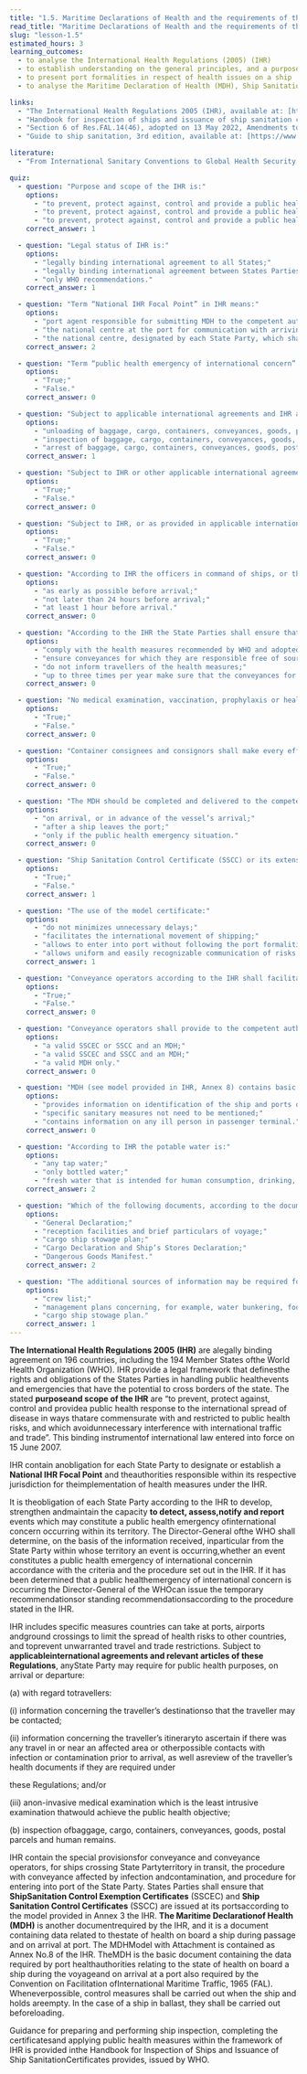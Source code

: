 ```yaml
---
title: "1.5. Maritime Declarations of Health and the requirements of the International Health Regulations"
read_title: "Maritime Declarations of Health and the requirements of the International Health Regulations"
slug: "lesson-1.5"
estimated_hours: 3
learning_outcomes:
  - to analyse the International Health Regulations (2005) (IHR)
  - to establish understanding on the general principles, and a purpose and scope of IHR
  - to present port formalities in respect of health issues on a ship
  - to analyse the Maritime Declaration of Health (MDH), Ship Sanitation Control Exemption Certificates (SSCEC) and Ship Sanitation Control Certificates (SSCC)

links:
  - "The International Health Regulations 2005 (IHR), available at: [https://www.who.int/publications/i/item/9789241580410](https://www.who.int/publications/i/item/9789241580410)"
  - "Handbook for inspection of ships and issuance of ship sanitation certificates, available at: [https://www.who.int/publications/i/item/9789241548199](https://www.who.int/publications/i/item/9789241548199)"
  - "Section 6 of Res.FAL.14(46), adopted on 13 May 2022, Amendments to the Annex to the Convention on Facilitation of International Maritime Traffic, 1965, available at: [https://wwwcdn.imo.org/localresources/en/KnowledgeCentre/IndexofIMOResolutions/FALDocuments/FAL.14(46).pdf](https://wwwcdn.imo.org/localresources/en/KnowledgeCentre/IndexofIMOResolutions/FALDocuments/FAL.14(46).pdf)"
  - "Guide to ship sanitation, 3rd edition, available at: [https://www.who.int/publications/i/item/9789241546690](https://www.who.int/publications/i/item/9789241546690)"

literature:
  - "From International Sanitary Conventions to Global Health Security: The New International Health Regulations, available at:[https://academic.oup.com/chinesejil/article/4/2/325/490058](https://academic.oup.com/chinesejil/article/4/2/325/490058)"

quiz:
  - question: "Purpose and scope of the IHR is:"
    options:
      - "to prevent, protect against, control and provide a public health response to the domestic spread of disease in ways that are commensurate with and restricted to public health risks, and which avoid unnecessary interference with domestic traffic and trade;"
      - "to prevent, protect against, control and provide a public health response to the international spread of disease in ways that are commensurate with and restricted to public health risks, and which avoid unnecessary interference with international traffic and trade."
      - "to prevent, protect against, control and provide a public health response to the domestic spread of disease in ways that are commensurate with and restricted to public health risks, and which avoid unnecessary interference with domestic traffic and trade according to national law only."
    correct_answer: 1

  - question: "Legal status of IHR is:"
    options:
      - "legally binding international agreement to all States;"
      - "legally binding international agreement between States Parties to the IHR;"
      - "only WHO recommendations."
    correct_answer: 1

  - question: "Term “National IHR Focal Point” in IHR means:"
    options:
      - "port agent responsible for submitting MDH to the competent authorities;"
      - "the national centre at the port for communication with arriving vessel in the port;"
      - "the national centre, designated by each State Party, which shall be accessible at all times for communications with WHO IHR Contact Points."
    correct_answer: 2

  - question: "Term “public health emergency of international concern” in IHR means an extraordinary event which is determined to constitute a public health risk to other States through the international spread of disease and to potentially require a coordinated international response:"
    options:
      - "True;"
      - "False."
    correct_answer: 0

  - question: "Subject to applicable international agreements and IHR a State Party may require for public health purposes, on arrival or departure:"
    options:
      - "unloading of baggage, cargo, containers, conveyances, goods, postal parcels and human remains in separate terminal in its port;"
      - "inspection of baggage, cargo, containers, conveyances, goods, postal parcels and human remains;"
      - "arrest of baggage, cargo, containers, conveyances, goods, postal parcels and human remains."
    correct_answer: 1

  - question: "Subject to IHR or other applicable international agreement a ship shall not be prevented for public health reasons from calling at any point of entry. However, if the port is not equipped for applying health measures under IHR, the ship may be ordered to proceed at its own risk to the nearest suitable PORT available to it, unless the ship or aircraft has an operational problem which would make this diversion unsafe:"
    options:
      - "True;"
      - "False."
    correct_answer: 0

  - question: "Subject to IHR, or as provided in applicable international agreements, ships shall not be refused free pratique (permission for a ship to enter a port, embark or disembark, discharge or load cargo or stores) by States Parties for public health reasons. In particular, they shall not be prevented from embarking or disembarking; discharging or loading cargo or stores; or taking on fuel, water, food and supplies:"
    options:
      - "True;"
      - "False."
    correct_answer: 0

  - question: "According to IHR the officers in command of ships, or their agents, shall make known to the port control at the port of destination any cases of illness indicative of a disease of an infectious nature or evidence of a public health risk on board as soon as such illnesses or public health risks are made known to the officer:"
    options:
      - "as early as possible before arrival;"
      - "not later than 24 hours before arrival;"
      - "at least 1 hour before arrival."
    correct_answer: 0

  - question: "According to the IHR the State Parties shall ensure that the conveyance operators:"
    options:
      - "comply with the health measures recommended by WHO and adopted by the State Party;"
      - "ensure conveyances for which they are responsible free of sources of infection or contamination only for the period the ship is in the port;"
      - "do not inform travellers of the health measures;"
      - "up to three times per year make sure that the conveyances for which they are responsible are free of sources of infection or contamination, including vectors and reservoirs."
    correct_answer: 0

  - question: "No medical examination, vaccination, prophylaxis or health measures shall be carried out on travellers without their prior express informed consent, except in situations if there is evidence of an imminent public health risk:"
    options:
      - "True;"
      - "False."
    correct_answer: 0

  - question: "Container consignees and consignors shall make every effort to avoid cross-contamination when multiple-use loading of containers is employed:"
    options:
      - "True;"
      - "False."
    correct_answer: 0

  - question: "The MDH should be completed and delivered to the competent authority of the port the ship arrives:"
    options:
      - "on arrival, or in advance of the vessel’s arrival;"
      - "after a ship leaves the port;"
      - "only if the public health emergency situation."
    correct_answer: 0

  - question: "Ship Sanitation Control Certificate (SSCC) or its extension shall be valid for a maximum period of six months:"
    options:
      - "True;"
      - "False."
    correct_answer: 1

  - question: "The use of the model certificate:"
    options:
      - "do not minimizes unnecessary delays;"
      - "facilitates the international movement of shipping;"
      - "allows to enter into port without following the port formalities;"
      - "allows uniform and easily recognizable communication of risks."
    correct_answer: 1

  - question: "Conveyance operators according to the IHR shall facilitate inspections of the cargo, containers and conveyance, medical examinations of persons on board, application of other health measures under the IHR, and provision of relevant public health information requested by the State Party:"
    options:
      - "True;"
      - "False."
    correct_answer: 0

  - question: "Conveyance operators shall provide to the competent authority:"
    options:
      - "a valid SSCEC or SSCC and an MDH;"
      - "a valid SSCEC and SSCC and an MDH;"
      - "a valid MDH only."
    correct_answer: 0

  - question: "MDH (see model provided in IHR, Annex 8) contains basic data relating to the state of health of crew and passengers during the voyage and on arrival at the port, and:"
    options:
      - "provides information on identification of the ship and ports of call within past 30 days (to be listed), as well as affected areas visited;"
      - "specific sanitary measures not need to be mentioned;"
      - "contains information on any ill person in passenger terminal."
    correct_answer: 0

  - question: "According to IHR the potable water is:"
    options:
      - "any tap water;"
      - "only bottled water;"
      - "fresh water that is intended for human consumption, drinking, washing, teeth brushing, bathing or showering; preparing or cooking food."
    correct_answer: 2

  - question: "Which of the following documents, according to the document list in the FAL, no need to be requested by the competent authority to assess public health risk:"
    options:
      - "General Declaration;"
      - "reception facilities and brief particulars of voyage;"
      - "cargo ship stowage plan;"
      - "Cargo Declaration and Ship’s Stores Declaration;"
      - "Dangerous Goods Manifest."
    correct_answer: 2

  - question: "The additional sources of information may be required for assessment of public health risk:"
    options:
      - "crew list;"
      - "management plans concerning, for example, water bunkering, food safety, pest control, sewage or waste;"
      - "cargo ship stowage plan."
    correct_answer: 1
---
```


**The International Health Regulations 2005** **(IHR)** are alegally binding agreement on 196 countries, including the 194 Member States ofthe World Health Organization (WHO). IHR provide a legal framework that definesthe rights and obligations of the States Parties in handling public healthevents and emergencies that have the potential to cross borders of the state. The stated **purposeand scope of the IHR** are “to prevent, protect against, control and providea public health response to the international spread of disease in ways thatare commensurate with and restricted to public health risks, and which avoidunnecessary interference with international traffic and trade”. This binding instrumentof international law entered into force on 15 June 2007.

IHR contain anobligation for each State Party to designate or establish a **National IHR Focal Point** and theauthorities responsible within its respective jurisdiction for theimplementation of health measures under the IHR.

It is theobligation of each State Party according to the IHR to develop, strengthen andmaintain the capacity **to detect, assess,notify and report** events which may constitute a public health emergency ofinternational concern occurring within its territory. The Director-General ofthe WHO shall determine, on the basis of the information received, inparticular from the State Party within whose territory an event is occurring,whether an event constitutes a public health emergency of international concernin accordance with the criteria and the procedure set out in the IHR. If it has been determined that a public healthemergency of international concern is occurring the Director-General of the WHOcan issue the temporary recommendationsor standing recommendationsaccording to the procedure stated in the IHR.

IHR includes specific measures countries can take at ports, airports andground crossings to limit the spread of health risks to other countries, and toprevent unwarranted travel and trade restrictions. Subject to **applicableinternational agreements and relevant articles of these Regulations**, anyState Party may require for public health purposes, on arrival or departure:

(a) with regard totravellers:

(i) information concerning the traveller’s destinationso that the traveller may be contacted;

(ii) information concerning the traveller’s itineraryto ascertain if there was any travel in or near an affected area or otherpossible contacts with infection or contamination prior to arrival, as well asreview of the traveller’s health documents if they are required under

these Regulations; and/or

(iii) anon-invasive medical examination which is the least intrusive examination thatwould achieve the public health objective;

(b) inspection ofbaggage, cargo, containers, conveyances, goods, postal parcels and human remains.

IHR contain the special provisionsfor conveyance and conveyance operators, for ships crossing State Partyterritory in transit, the procedure with conveyance affected by infection andcontamination, and procedure for entering into port of the State Party. States Parties shall ensure that **ShipSanitation Control Exemption Certificates** (SSCEC) and **Ship Sanitation Control Certificates** (SSCC) are issued at its portsaccording to the model provided in Annex 3 the IHR. **The Maritime Declarationof Health (MDH)** is another documentrequired by the IHR, and it is a document containing data related to thestate of health on board a ship during passage and on arrival at port. The MDHModel with Attachment is contained as Annex No.8 of the IHR. TheMDH is the basic document containing the data required by port healthauthorities relating to the state of health on board a ship during the voyageand on arrival at a port also required by the Convention on Facilitation ofInternational Maritime Traffic, 1965 (FAL). Wheneverpossible, control measures shall be carried out when the ship and holds areempty. In the case of a ship in ballast, they shall be carried out beforeloading.

Guidance for preparing and performing ship inspection, completing the certificatesand applying public health measures within the framework of IHR is provided inthe Handbook for Inspection of Ships and Issuance of Ship SanitationCertificates provides, issued by WHO.
